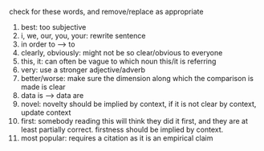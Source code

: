 check for these words, and remove/replace as appropriate

1. best: too subjective
2. i, we, our, you, your: rewrite sentence
3. in order to --> to
4. clearly, obviously: might not be so clear/obvious to everyone
5. this, it: can often be vague to which noun this/it is referring
6. very: use a stronger adjective/adverb
7. better/worse: make sure the dimension along which the comparison is made is clear
8. data is --> data are
9. novel: novelty should be implied by context, if it is not clear by context, update context
10. first: somebody reading this will think they did it first, and they are at least partially correct. firstness should be implied by context.
11. most popular: requires a citation as it is an empirical claim
